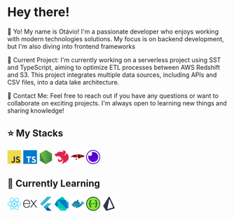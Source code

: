 
# Hey there!

💜 Yo! My name is Otávio!
I'm a passionate developer who enjoys working with modern technologies solutions. My focus is on backend development, but I'm also diving into frontend frameworks 

🔭 Current Project: I'm currently working on a serverless project using SST and TypeScript, aiming to optimize ETL processes between AWS Redshift and S3. This project integrates multiple data sources, including APIs and CSV files, into a data lake architecture.

💬 Contact Me: Feel free to reach out if you have any questions or want to collaborate on exciting projects. I'm always open to learning new things and sharing knowledge!

## ⭐ My Stacks
<code><img height="32" src="src/icons/javascript/javascript-original.svg" alt="JavaScript"/></code>
<code><img height="32" src="src/icons/typescript/typescript-original.svg" alt="TypeScript"/></code>
<code><img height="32" src="src/icons/nodejs/nodejs-original.svg" alt="Node.js"/></code>
<code><img height="32" src="src/icons/nestjs/nestjs-original.svg" alt="NestJS"/></code>
<code><img height="32" src="src/icons/mongoose/mongoose-original.svg" alt="Mongoose"/></code>
<code><img height="32" src="src/icons/insomnia/insomnia-original.svg" alt="Insomnia"/></code>

## 🌱 Currently Learning
<code><img height="32" src="src/icons/react/react-original.svg" alt="React"/></code>
<code><img height="32" src="src/icons/express/express-original.svg" alt="Express"/></code>
<code><img height="32" src="src/icons/flutter/flutter-original.svg" alt="Flutter"/></code>
<code><img height="32" src="src/icons/dart/dart-original.svg" alt="Dart"/></code>
<code><img height="32" src="src/icons/docker/docker-original.svg" alt="Docker"/></code>
<code><img height="32" src="src/icons/swagger/swagger-original.svg" alt="Swagger"/></code>
<code><img height="32" src="src/icons/prisma/prisma-original.svg" alt="Prisma"/></code>

